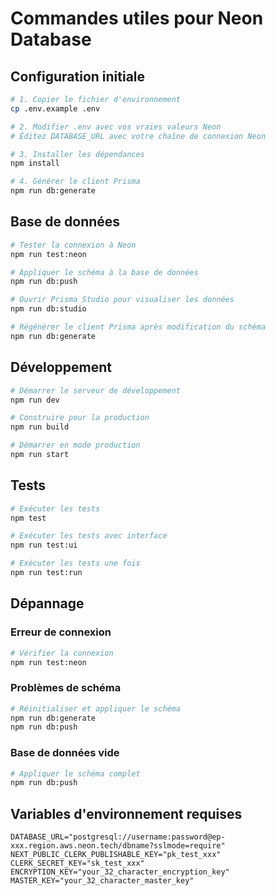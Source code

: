 # Commandes utiles pour Neon Database

## Configuration initiale

```bash
# 1. Copier le fichier d'environnement
cp .env.example .env

# 2. Modifier .env avec vos vraies valeurs Neon
# Éditez DATABASE_URL avec votre chaîne de connexion Neon

# 3. Installer les dépendances
npm install

# 4. Générer le client Prisma
npm run db:generate
```

## Base de données

```bash
# Tester la connexion à Neon
npm run test:neon

# Appliquer le schéma à la base de données
npm run db:push

# Ouvrir Prisma Studio pour visualiser les données
npm run db:studio

# Régénérer le client Prisma après modification du schéma
npm run db:generate
```

## Développement

```bash
# Démarrer le serveur de développement
npm run dev

# Construire pour la production
npm run build

# Démarrer en mode production
npm run start
```

## Tests

```bash
# Exécuter les tests
npm test

# Exécuter les tests avec interface
npm run test:ui

# Exécuter les tests une fois
npm run test:run
```

## Dépannage

### Erreur de connexion
```bash
# Vérifier la connexion
npm run test:neon
```

### Problèmes de schéma
```bash
# Réinitialiser et appliquer le schéma
npm run db:generate
npm run db:push
```

### Base de données vide
```bash
# Appliquer le schéma complet
npm run db:push
```

## Variables d'environnement requises

```env
DATABASE_URL="postgresql://username:password@ep-xxx.region.aws.neon.tech/dbname?sslmode=require"
NEXT_PUBLIC_CLERK_PUBLISHABLE_KEY="pk_test_xxx"
CLERK_SECRET_KEY="sk_test_xxx"
ENCRYPTION_KEY="your_32_character_encryption_key"
MASTER_KEY="your_32_character_master_key"
``` 